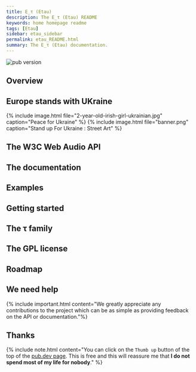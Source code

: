 ```yaml
---
title: E_τ (Etau)
description: The Ε_τ (Etau) README
keywords: home homepage readme
tags: [Etau]
sidebar: etau_sidebar
permalink: etau_README.html
summary: The Ε_τ (Etau) documentation.
---
```


![pub version](https://img.shields.io/pub/v/etau.svg?style=flat-square)

## Overview

## Europe stands with UKraine

{% include image.html file="2-year-old-irish-girl-ukrainian.jpg"  caption="Peace for Ukraine" %}
{% include image.html file="banner.png"  caption="Stand up For Ukraine : Street Art" %}

## The W3C Web Audio API

## The documentation

## Examples

## Getting started

## The τ family

## The GPL license

## Roadmap

## We need help

{% include important.html content="We greatly appreciate any contributions to the project which can be as simple as providing feedback on the API or documentation."%}

## Thanks

{% include note.html content="You can click on the `Thumb up` button of the top of the [pub.dev page](https://pub.dev/packages/etau).
This is free and this will reassure me that **I do not spend most of my life for nobody**." %}